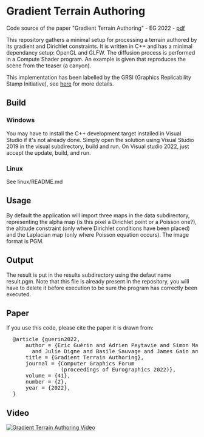 # Gradient Terrain Authoring
Code source of the paper "Gradient Terrain Authoring" - EG 2022 - [pdf](https://hal.archives-ouvertes.fr/hal-03577171/document)

This repository gathers a minimal setup for processing a terrain authored by its gradient and Dirichlet constraints. It is written in C++ and has a minimal dependancy setup: OpenGL and GLFW. The diffusion process is performed in a Compute Shader program. An example is given that reproduces the scene from the teaser (a canyon).

This implementation has been labelled by the GRSI (Graphics Replicability Stamp Initiative), see [here](http://www.replicabilitystamp.org/#https-github-com-eric-guerin-gradient-terrains) for more details.

## Build

### Windows

You may have to install the C++ development target installed in Visual Studio if it's not already done. Simply open the solution using Visual Studio 2019 in the visual subdirectory, build and run. On Visual studio 2022, just accept the update, build, and run.

### Linux
See linux/README.md

## Usage

By default the application will import three maps in the data subdirectory, representing the alpha map (is this pixel a Dirichlet point or a Poisson one?),
the altitude constraint (only where Dirichlet conditions have been placed) and the Laplacian map (only where Poisson equation occurs). The image format is PGM.

## Output

The result is put in the results subdirectory using the defaut name result.pgm. Note that this file is already present in the repository, you will have to delete it before execution to be sure the program has correctly been executed.

## Paper

If you use this code, please cite the paper it is drawn from:
<pre>
  @article {guerin2022,
      author = {Eric Guérin and Adrien Peytavie and Simon Masnou 
        and Julie Digne and Basile Sauvage and James Gain and Eric Galin},
      title = {Gradient Terrain Authoring},
      journal = {Computer Graphics Forum 
                 (proceedings of Eurographics 2022)},
      volume = {41},
      number = {2},
      year = {2022},
  }
</pre>

## Video

[![Gradient Terrain Authoring Video](http://img.youtube.com/vi/tuXs71n2C9I/0.jpg)](http://www.youtube.com/watch?v=tuXs71n2C9I "Gradient Terrain Authoring")
